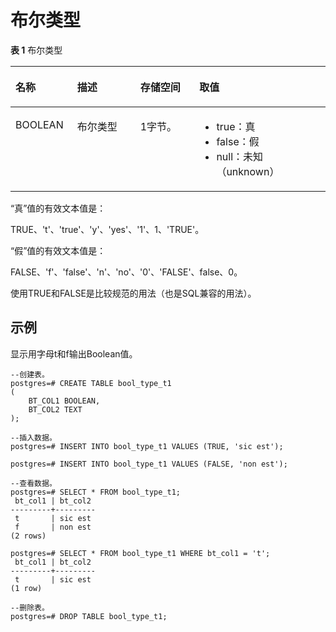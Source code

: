 # 布尔类型<a name="ZH-CN_TOPIC_0242370413"></a>

**表 1**  布尔类型

<a name="zh-cn_topic_0237121929_zh-cn_topic_0059777457_zh-cn_topic_0058966282_table40398258"></a>
<table><thead align="left"><tr id="zh-cn_topic_0237121929_zh-cn_topic_0059777457_zh-cn_topic_0058966282_row60544059"><th class="cellrowborder" valign="top" width="19.57%" id="mcps1.2.5.1.1"><p id="zh-cn_topic_0237121929_zh-cn_topic_0059777457_zh-cn_topic_0058966282_p5121737"><a name="zh-cn_topic_0237121929_zh-cn_topic_0059777457_zh-cn_topic_0058966282_p5121737"></a><a name="zh-cn_topic_0237121929_zh-cn_topic_0059777457_zh-cn_topic_0058966282_p5121737"></a>名称</p>
</th>
<th class="cellrowborder" valign="top" width="20.06%" id="mcps1.2.5.1.2"><p id="zh-cn_topic_0237121929_zh-cn_topic_0059777457_zh-cn_topic_0058966282_p12207556"><a name="zh-cn_topic_0237121929_zh-cn_topic_0059777457_zh-cn_topic_0058966282_p12207556"></a><a name="zh-cn_topic_0237121929_zh-cn_topic_0059777457_zh-cn_topic_0058966282_p12207556"></a>描述</p>
</th>
<th class="cellrowborder" valign="top" width="18.75%" id="mcps1.2.5.1.3"><p id="zh-cn_topic_0237121929_zh-cn_topic_0059777457_zh-cn_topic_0058966282_p49287955"><a name="zh-cn_topic_0237121929_zh-cn_topic_0059777457_zh-cn_topic_0058966282_p49287955"></a><a name="zh-cn_topic_0237121929_zh-cn_topic_0059777457_zh-cn_topic_0058966282_p49287955"></a>存储空间</p>
</th>
<th class="cellrowborder" valign="top" width="41.620000000000005%" id="mcps1.2.5.1.4"><p id="zh-cn_topic_0237121929_zh-cn_topic_0059777457_zh-cn_topic_0058966282_p32901407"><a name="zh-cn_topic_0237121929_zh-cn_topic_0059777457_zh-cn_topic_0058966282_p32901407"></a><a name="zh-cn_topic_0237121929_zh-cn_topic_0059777457_zh-cn_topic_0058966282_p32901407"></a>取值</p>
</th>
</tr>
</thead>
<tbody><tr id="zh-cn_topic_0237121929_zh-cn_topic_0059777457_zh-cn_topic_0058966282_row47768271"><td class="cellrowborder" valign="top" width="19.57%" headers="mcps1.2.5.1.1 "><p id="zh-cn_topic_0237121929_zh-cn_topic_0059777457_a998a9cb45d8e437eb998c73a5b117196"><a name="zh-cn_topic_0237121929_zh-cn_topic_0059777457_a998a9cb45d8e437eb998c73a5b117196"></a><a name="zh-cn_topic_0237121929_zh-cn_topic_0059777457_a998a9cb45d8e437eb998c73a5b117196"></a>BOOLEAN</p>
</td>
<td class="cellrowborder" valign="top" width="20.06%" headers="mcps1.2.5.1.2 "><p id="zh-cn_topic_0237121929_zh-cn_topic_0059777457_a454c7aa819094ea4be4f562e95c8a869"><a name="zh-cn_topic_0237121929_zh-cn_topic_0059777457_a454c7aa819094ea4be4f562e95c8a869"></a><a name="zh-cn_topic_0237121929_zh-cn_topic_0059777457_a454c7aa819094ea4be4f562e95c8a869"></a>布尔类型</p>
</td>
<td class="cellrowborder" valign="top" width="18.75%" headers="mcps1.2.5.1.3 "><p id="zh-cn_topic_0237121929_zh-cn_topic_0059777457_a657053800f60463cac779db77b251280"><a name="zh-cn_topic_0237121929_zh-cn_topic_0059777457_a657053800f60463cac779db77b251280"></a><a name="zh-cn_topic_0237121929_zh-cn_topic_0059777457_a657053800f60463cac779db77b251280"></a>1字节。</p>
</td>
<td class="cellrowborder" valign="top" width="41.620000000000005%" headers="mcps1.2.5.1.4 "><a name="zh-cn_topic_0237121929_zh-cn_topic_0059777457_u9c74570c04154fa4b6fa198db2044bdc"></a><a name="zh-cn_topic_0237121929_zh-cn_topic_0059777457_u9c74570c04154fa4b6fa198db2044bdc"></a><ul id="zh-cn_topic_0237121929_zh-cn_topic_0059777457_u9c74570c04154fa4b6fa198db2044bdc"><li>true：真</li><li>false：假</li><li>null：未知（unknown）</li></ul>
</td>
</tr>
</tbody>
</table>

“真”值的有效文本值是：

TRUE、't'、'true'、'y'、'yes'、'1'、1、'TRUE'。

“假”值的有效文本值是：

FALSE、'f'、'false'、'n'、'no'、'0'、'FALSE'、false、0。

使用TRUE和FALSE是比较规范的用法（也是SQL兼容的用法）。

## 示例<a name="zh-cn_topic_0237121929_zh-cn_topic_0059777457_s2cf0ef56c49a4e58b4a2e5507196b56f"></a>

显示用字母t和f输出Boolean值。

```
--创建表。
postgres=# CREATE TABLE bool_type_t1  
(
    BT_COL1 BOOLEAN,
    BT_COL2 TEXT
);

--插入数据。
postgres=# INSERT INTO bool_type_t1 VALUES (TRUE, 'sic est');

postgres=# INSERT INTO bool_type_t1 VALUES (FALSE, 'non est');

--查看数据。
postgres=# SELECT * FROM bool_type_t1;
 bt_col1 | bt_col2 
---------+---------
 t       | sic est
 f       | non est
(2 rows)

postgres=# SELECT * FROM bool_type_t1 WHERE bt_col1 = 't';
 bt_col1 | bt_col2 
---------+---------
 t       | sic est
(1 row)

--删除表。
postgres=# DROP TABLE bool_type_t1;
```

